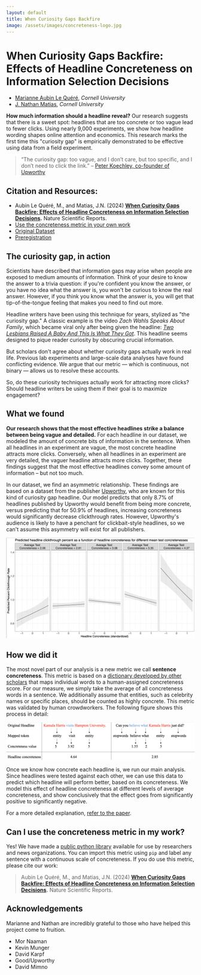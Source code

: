 ```yaml
---
layout: default
title: When Curiosity Gaps Backfire
image: /assets/images/concreteness-logo.jpg
---
```


# When Curiosity Gaps Backfire: Effects of Headline Concreteness on Information Selection Decisions

* [Marianne Aubin Le Quéré](https://mariannealq.com/), *Cornell University*
* [J. Nathan Matias](https://natematias.com), *Cornell University*

**How much information should a headline reveal?** Our research suggests that there is a sweet spot: headlines that are too concrete or too vague lead to fewer clicks. Using nearly 9,000 experiments, we show how headline wording shapes online attention and economics. This research marks the first time this "curiosity gap" is empirically demonstrated to be effective using data from a field experiment.

> “The curiosity gap: too vague, and I don’t care, but too specific, and I don’t need to click the link.” – [Peter Koechley, co-founder of Upworthy](https://civic.mit.edu/index.html%3Fp=1340.html)

## Citation and Resources:
* Aubin Le Quéré, M., and Matias, J.N. (2024) **[When Curiosity Gaps Backfire: Effects of Headline Concreteness on Information Selection Decisions](https://www.nature.com/articles/s41598-024-81575-9).** Nature Scientific Reports.
* [Use the concreteness metric in your own work](https://github.com/maubinle/sentence_concreteness)
* [Original Dataset](https://www.nature.com/articles/s41597-021-00934-7)
* [Preregistration](https://osf.io/fbzvw/)

## The curiosity gap, in action

Scientists have described that information gaps may arise when people are exposed to medium amounts of information. Think of your desire to know the answer to a trivia question: if you're confident you know the answer, or you have no idea what the answer is, you won't be curious to know the real answer. However, if you think you know what the answer is, you will get that tip-of-the-tongue feeling that makes you need to find out more.

Headline writers have been using this technique for years, stylized as "the curiosity gap." A classic example is the video *Zach Wahls Speaks About Family*, which became viral only after being given the headline: [*Two Lesbians Raised A Baby And This Is What They Got*](https://front.moveon.org/two-lesbians-raised-a-baby-and-this-is-what-they-got/). This headline seems designed to pique reader curiosity by obscuring crucial information.

But scholars don't agree about whether curiosity gaps actually work in real life. Previous lab experiments and large-scale data analyses have found conflicting evidence.
We argue that our metric — which is continuous, not binary — allows us to resolve these accounts.

So, do these curiosity techniques actually work for attracting more clicks? Should headline writers be using them if their goal is to maximize engagement?

## What we found
**Our research shows that the most effective headlines strike a balance between being vague and detailed.** For each headline in our dataset, we modeled the amount of concrete bits of information in the sentence. When all headlines in an experiment are vague, the most concrete headline attracts more clicks. Conversely, when all headlines in an experiment are very detailed, the vaguer headline attracts more clicks. Together, these findings suggest that the most effective headlines convey some amount of information – but not too much.

In our dataset, we find an asymmetric relationship. These findings are based on a dataset from the publisher [Upworthy](https://www.upworthy.com), who are known for this kind of curiosity gap headline. Our model predicts that only 8.7% of headlines published by Upworthy would benefit from being more concrete, versus predicting that for 50.9% of headlines, increasing concreteness would significantly decrease clickthrough rates. However, Upworthy's audience is likely to have a penchant for clickbait-style headlines, so we can't assume this asymmetry will exist for all publishers.

![Figure of effects of headline concreteness changing from positive to negative as average test concreteness increases.](assets/images/goldilocks.png)

## How we did it

The most novel part of our analysis is a new metric we call **sentence concreteness**. This metric is based on a [dictionary developed by other scholars](https://link.springer.com/article/10.3758/s13428-013-0403-5) that maps individual words to a human-assigned concreteness score. For our measure, we simply take the average of all concreteness words in a sentence. We additionally assume that entities, such as celebrity names or specific places, should be counted as highly concrete. This metric was validated by human crowdworkers. The following figure shows this process in detail:

![Figure of how we assigned the concreteness metric](assets/images/concreteness-metric.png)

Once we know how concrete each headline is, we run our main analysis. Since headlines were tested against each other, we can use this data to predict which headline will perform better, based on its concreteness. We model this effect of headline concreteness at different levels of average concreteness, and show conclusively that the effect goes from significantly positive to significantly negative.

For a more detailed explanation, [refer to the paper](https://www.nature.com/articles/s41598-024-81575-9).

## Can I use the concreteness metric in my work?
Yes! We have made a [public python library](https://github.com/maubinle/sentence_concreteness) available for use by researchers and news organizations. You can import this metric using `pip` and label any sentence with a continuous scale of concreteness. If you do use this metric, please cite our work:

> Aubin Le Quéré, M., and Matias, J.N. (2024) **[When Curiosity Gaps Backfire: Effects of Headline Concreteness on Information Selection Decisions](TBD).** Nature Scientific Reports.

## Acknowledgements
Marianne and Nathan are incredibly grateful to those who have helped this project come to fruition.
* Mor Naaman
* Kevin Munger
* David Karpf
* Good/Upworthy
* David Mimno
